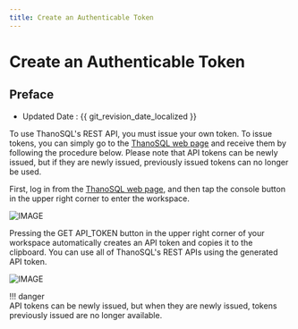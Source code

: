 ```yaml
---
title: Create an Authenticable Token
---
```


# **Create an Authenticable Token**

## Preface

- Updated Date : {{ git_revision_date_localized }}

To use ThanoSQL's REST API, you must issue your own token.
To issue tokens, you can simply go to the [ThanoSQL web page](https://thanosql.ai/en) and receive them by following the procedure below.
Please note that API tokens can be newly issued, but if they are newly issued, previously issued tokens can no longer be used.

First, log in from the [ThanoSQL web page](https://thanosql.ai/en), and then tap the console button in the upper right corner to enter the workspace.

![IMAGE](/img/thanosql_api/restapi_token_img1.png) </br>

Pressing the GET API_TOKEN button in the upper right corner of your workspace automatically creates an API token and copies it to the clipboard. You can use all of ThanoSQL's REST APIs using the generated API token.

![IMAGE](/img/thanosql_api/restapi_token_img2.jpg) </br>

!!! danger  
    API tokens can be newly issued, but when they are newly issued, tokens previously issued are no longer available.
